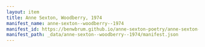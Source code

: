 ```yaml
---
layout: item
title: Anne Sexton, Woodberry, 1974
manifest_name: anne-sexton--woodberry--1974
manifest_id: https://benwbrum.github.io/anne-sexton-poetry/anne-sexton--woodberry--1974/manifest.json
manifest_path: _data/anne-sexton--woodberry--1974/manifest.json
---
```

